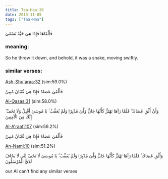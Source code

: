 ```yaml
---
title: Taa-Haa:20
date: 2013-11-05
tags: ["Taa-Haa"]
---
```

فَأَلْقَاهَا فَإِذَا هِيَ حَيَّةٌ تَسْعَىٰ
### meaning: 
So he threw it down, and behold, it was a snake, moving swiftly.
### similar verses: 

[Ash-Shu'araa:32](/26/32) (sim:59.0%)

فَأَلْقَىٰ عَصَاهُ فَإِذَا هِيَ ثُعْبَانٌ مُبِينٌ

[Al-Qasas:31](/28/31) (sim:58.0%)

وَأَنْ أَلْقِ عَصَاكَ ۖ فَلَمَّا رَآهَا تَهْتَزُّ كَأَنَّهَا جَانٌّ وَلَّىٰ مُدْبِرًا وَلَمْ يُعَقِّبْ ۚ يَا مُوسَىٰ أَقْبِلْ وَلَا تَخَفْ ۖ إِنَّكَ مِنَ الْآمِنِينَ

[Al-A'raaf:107](/7/107) (sim:56.2%)

فَأَلْقَىٰ عَصَاهُ فَإِذَا هِيَ ثُعْبَانٌ مُبِينٌ

[An-Naml:10](/27/10) (sim:51.2%)

وَأَلْقِ عَصَاكَ ۚ فَلَمَّا رَآهَا تَهْتَزُّ كَأَنَّهَا جَانٌّ وَلَّىٰ مُدْبِرًا وَلَمْ يُعَقِّبْ ۚ يَا مُوسَىٰ لَا تَخَفْ إِنِّي لَا يَخَافُ لَدَيَّ الْمُرْسَلُونَ

our AI can't find any similar verses
